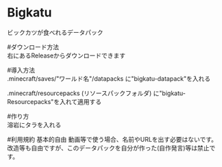# Bigkatu
ビックカツが食べれるデータパック

#ダウンロード方法  
右にあるReleaseからダウンロードできます

#導入方法  
.minecraft/saves/"ワールド名"/datapacks に"bigkatu-datapack"を入れる

.minecraft/resourcepacks (リソースパックフォルダ) に"bigkatu-Resourcepacks"を入れて適用する

#作り方  
溶岩にタラを入れる  
  
#利用規約
基本的自由
動画等で使う場合、名前やURLを出す必要はないです。
改造等も自由ですが、このデータパックを自分が作った(自作発言)等は禁止です。
